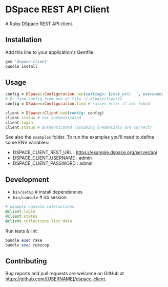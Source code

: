 # DSpace REST API Client

A Ruby DSpace REST API client.

## Installation

Add this line to your application's Gemfile:

```ruby
gem 'dspace-client'
bundle install
```

## Usage

```ruby
config = DSpace::Configuration.new(settings: {rest_url: '', username: '', password: ''})
# Or find config from env or file ~/.dspaceclientrc
config = DSpace::Configuration.find # raises error if not found

client = DSpace::Client.new(config: config)
client.status # not authenticated
client.login
client.status # authenticated (assuming credentials are correct)
```

See also the `examples` folder. To run the examples you'll need to define some ENV variables:

- DSPACE_CLIENT_REST_URL : https://example.dspace.org/server/api
- DSPACE_CLIENT_USERNAME : admin
- DSPACE_CLIENT_PASSWORD : admin

## Development

- `bin/setup` # install dependencies
- `bin/console` # irb session

```ruby
# example console interactions
@client.login
@client.status
@client.collections.list.data
```

Run tests & lint:

```ruby
bundle exec rake
bundle exec rubocop
```

## Contributing

Bug reports and pull requests are welcome on GitHub at https://github.com/[USERNAME]/dspace-client.
